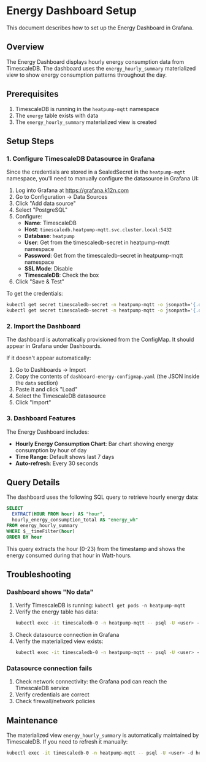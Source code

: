 # Energy Dashboard Setup

This document describes how to set up the Energy Dashboard in Grafana.

## Overview

The Energy Dashboard displays hourly energy consumption data from TimescaleDB. The dashboard uses the `energy_hourly_summary` materialized view to show energy consumption patterns throughout the day.

## Prerequisites

1. TimescaleDB is running in the `heatpump-mqtt` namespace
2. The `energy` table exists with data
3. The `energy_hourly_summary` materialized view is created

## Setup Steps

### 1. Configure TimescaleDB Datasource in Grafana

Since the credentials are stored in a SealedSecret in the `heatpump-mqtt` namespace, you'll need to manually configure the datasource in Grafana UI:

1. Log into Grafana at https://grafana.k12n.com
2. Go to Configuration → Data Sources
3. Click "Add data source"
4. Select "PostgreSQL"
5. Configure:
   - **Name**: TimescaleDB
   - **Host**: `timescaledb.heatpump-mqtt.svc.cluster.local:5432`
   - **Database**: `heatpump`
   - **User**: Get from the timescaledb-secret in heatpump-mqtt namespace
   - **Password**: Get from the timescaledb-secret in heatpump-mqtt namespace
   - **SSL Mode**: Disable
   - **TimescaleDB**: Check the box
6. Click "Save & Test"

To get the credentials:

```bash
kubectl get secret timescaledb-secret -n heatpump-mqtt -o jsonpath='{.data.POSTGRES_USER}' | base64 -d
kubectl get secret timescaledb-secret -n heatpump-mqtt -o jsonpath='{.data.POSTGRES_PASSWORD}' | base64 -d
```

### 2. Import the Dashboard

The dashboard is automatically provisioned from the ConfigMap. It should appear in Grafana under Dashboards.

If it doesn't appear automatically:

1. Go to Dashboards → Import
2. Copy the contents of `dashboard-energy-configmap.yaml` (the JSON inside the `data` section)
3. Paste it and click "Load"
4. Select the TimescaleDB datasource
5. Click "Import"

### 3. Dashboard Features

The Energy Dashboard includes:

- **Hourly Energy Consumption Chart**: Bar chart showing energy consumption by hour of day
- **Time Range**: Default shows last 7 days
- **Auto-refresh**: Every 30 seconds

## Query Details

The dashboard uses the following SQL query to retrieve hourly energy data:

```sql
SELECT
  EXTRACT(HOUR FROM hour) AS "hour",
  hourly_energy_consumption_total AS "energy_wh"
FROM energy_hourly_summary
WHERE $__timeFilter(hour)
ORDER BY hour
```

This query extracts the hour (0-23) from the timestamp and shows the energy consumed during that hour in Watt-hours.

## Troubleshooting

### Dashboard shows "No data"

1. Verify TimescaleDB is running: `kubectl get pods -n heatpump-mqtt`
2. Verify the energy table has data:
   ```bash
   kubectl exec -it timescaledb-0 -n heatpump-mqtt -- psql -U <user> -d heatpump -c "SELECT COUNT(*) FROM energy_hourly_summary;"
   ```
3. Check datasource connection in Grafana
4. Verify the materialized view exists:
   ```bash
   kubectl exec -it timescaledb-0 -n heatpump-mqtt -- psql -U <user> -d heatpump -c "\d energy_hourly_summary"
   ```

### Datasource connection fails

1. Check network connectivity: the Grafana pod can reach the TimescaleDB service
2. Verify credentials are correct
3. Check firewall/network policies

## Maintenance

The materialized view `energy_hourly_summary` is automatically maintained by TimescaleDB. If you need to refresh it manually:

```bash
kubectl exec -it timescaledb-0 -n heatpump-mqtt -- psql -U <user> -d heatpump -c "CALL refresh_continuous_aggregate('energy_hourly_summary', NULL, NULL);"
```

